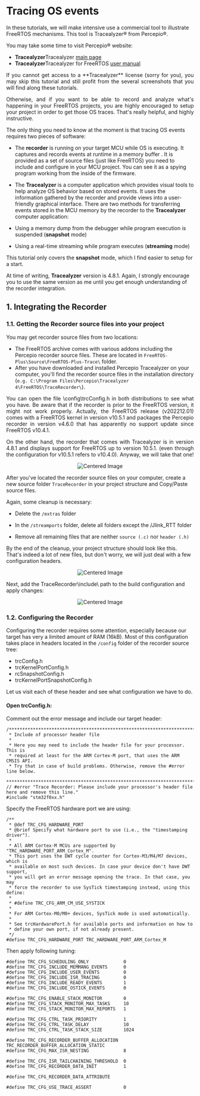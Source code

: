 # Tracing OS events

In these tutorials, we will make intensive use a commercial tool to illustrate FreeRTOS mechanisms. This tool is Tracealyzer® from Percepio®.

You may take some time to visit Percepio® website:

- **Tracealyzer**Tracealyzer [main page](https://percepio.com/tracealyzer/)
- **Tracealyzer**Tracealyzer for FreeRTOS [user manual](https://percepio.com/getstarted/latest/html/freertos.html)
<p align="justify">
If you cannot get access to a **Tracealyzer** license (sorry for you), you may skip this tutorial and still profit from the several screenshots that you will find along these tutorials.
</p>
<p align="justify">
Otherwise, and if you want to be able to record and analyze what's happening in your FreeRTOS projects, you are highly encouraged to setup your project in order to get those OS traces. That's really helpful, and highly instructive.
</p>
The only thing you need to know at the moment is that tracing OS events requires two pieces of software:

- The **recorder** is running on your target MCU while OS is executing. It captures and records events at runtime in a memory buffer . It is provided as a set of source files (just like FreeRTOS) you need to include and configure in your MCU project. You can see it as a spying program working from the inside of the firmware.

- The **Tracealyzer** is a computer application which provides visual tools to help analyze OS behavior based on stored events. It uses the information gathered by the recorder and provide views into a user-friendly graphical interface.
There are two methods for transferring events stored in the MCU memory by the recorder to the **Tracealyzer** computer application:
- Using a memory dump from the debugger while program execution is suspended (**snapshot** mode)

- Using a real-time streaming while program executes (**streaming** mode)

This tutorial only covers the **snapshot** mode, which I find easier to setup for a start.

At time of writing, **Tracealyzer** version is 4.8.1. Again, I strongly encourage you to use the same version as me until you get enough understanding of the recorder integration.

## 1. Integrating the Recorder
### 1.1. Getting the Recorder source files into your project
You may get recorder source files from two locations:
- The FreeRTOS archive comes with various addons including the Percepio recorder source files. These are located in `FreeRTOS-Plus\Source\FreeRTOS-Plus-Trace\` folder.
- After you have downloaded and installed Percepio Tracealyzer on your computer, you'll find the recorder source files in the installation directory (`e.g. C:\Program Files\Percepio\Tracealyzer 4\FreeRTOS\TraceRecorder\`).
<p align="justify">
You can open the file \config\trcConfig.h in both distributions to see what you have. Be aware that if the recorder is prior to the FreeRTOS version, it might not work properly. Actually, the FreeRTOS release (v202212.01) comes with a FreeRTOS kernel in version  v10.5.1 and packages the Percepio recorder in version v4.6.0 that has apparently no support update since FreeRTOS v10.4.1.
</p>
<p align="justify">
On the other hand, the recorder that comes with Tracealyzer is in version 4.8.1 and displays support for FreeRTOS up to version 10.5.1. (even through the configuration for v10.5.1 refers to v10.4.0). Anyway, we will take that one!
</p>

<div align="center">
  <img src="Image\1.jpeg" alt="Centered Image" />
</div>

After you've located the recorder source files on your computer, create a new source folder `TraceRecorder` in your project structure and Copy/Paste source files.

Again, some cleanup is necessary:

- Delete the `/extras` folder

- In the `/streamports` folder, delete all folders except the /Jlink_RTT folder

- Remove all remaining files that are neither `source (.c)` nor `header (.h)`

By the end of the cleanup, your project structure should look like this. That's indeed a lot of new files, but don't worry, we will just deal with a few configuration headers.

<div align="center">
  <img src="Image\2.jpeg" alt="Centered Image" />
</div>

Next, add the TraceRecorder\include\ path to the build configuration and apply changes:

<div align="center">
  <img src="Image\3.jpeg" alt="Centered Image" />
</div>

### 1.2. Configuring the Recorder
Configuring the recorder requires some attention, especially because our target has very a limited amount of RAM (16kB). Most of this configuration takes place in headers located in the `/config` folder of the recorder source tree:

- trcConfig.h
- trcKernelPortConfig.h
- rcSnapshotConfig.h
- trcKernelPortSnapshotConfig.h

Let us visit each of these header and see what configuration we have to do.
#### Open trcConfig.h:
Comment out the error message and include our target header:
```
/******************************************************************************
 * Include of processor header file
 *
 * Here you may need to include the header file for your processor. This is
 * required at least for the ARM Cortex-M port, that uses the ARM CMSIS API.
 * Try that in case of build problems. Otherwise, remove the #error line below.
 *****************************************************************************/
// #error "Trace Recorder: Please include your processor's header file here and remove this line."
#include "stm32f0xx.h"
```
Specify the FreeRTOS hardware port we are using:
```
/**
 * @def TRC_CFG_HARDWARE_PORT
 * @brief Specify what hardware port to use (i.e., the "timestamping driver").
 *
 * All ARM Cortex-M MCUs are supported by "TRC_HARDWARE_PORT_ARM_Cortex_M".
 * This port uses the DWT cycle counter for Cortex-M3/M4/M7 devices, which is
 * available on most such devices. In case your device don't have DWT support,
 * you will get an error message opening the trace. In that case, you may
 * force the recorder to use SysTick timestamping instead, using this define:
 *
 * #define TRC_CFG_ARM_CM_USE_SYSTICK
 *
 * For ARM Cortex-M0/M0+ devices, SysTick mode is used automatically.
 *
 * See trcHardwarePort.h for available ports and information on how to
 * define your own port, if not already present.
 */
#define TRC_CFG_HARDWARE_PORT TRC_HARDWARE_PORT_ARM_Cortex_M
```
Then apply following tuning:
```
#define TRC_CFG_SCHEDULING_ONLY             0
#define TRC_CFG_INCLUDE_MEMMANG_EVENTS      0
#define TRC_CFG_INCLUDE_USER_EVENTS         0
#define TRC_CFG_INCLUDE_ISR_TRACING         0
#define TRC_CFG_INCLUDE_READY_EVENTS        1
#define TRC_CFG_INCLUDE_OSTICK_EVENTS       0

#define TRC_CFG_ENABLE_STACK_MONITOR        0
#define TRC_CFG_STACK_MONITOR_MAX_TASKS     10
#define TRC_CFG_STACK_MONITOR_MAX_REPORTS   1

#define TRC_CFG_CTRL_TASK_PRIORITY          1
#define TRC_CFG_CTRL_TASK_DELAY             10
#define TRC_CFG_CTRL_TASK_STACK_SIZE        1024

#define TRC_CFG_RECORDER_BUFFER_ALLOCATION  TRC_RECORDER_BUFFER_ALLOCATION_STATIC
#define TRC_CFG_MAX_ISR_NESTING             8

#define TRC_CFG_ISR_TAILCHAINING_THRESHOLD  0
#define TRC_CFG_RECORDER_DATA_INIT          1

#define TRC_CFG_RECORDER_DATA_ATTRIBUTE 

#define TRC_CFG_USE_TRACE_ASSERT            0
```
